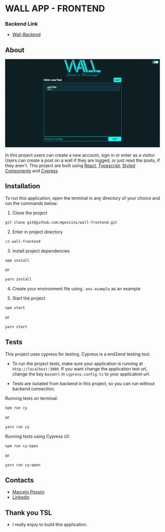 # WALL APP - FRONTEND

### Backend Link
- [Wall-Backend](https://github.com/mpessini/wall-backend)

## About

![Wall](wall.png)

In this project users can create a new account, sign in or enter as a visitor. Users can create a post on a wall if they are logged, or just read the posts, if they aren't.
This project are built using [React](https://reactjs.org/), [Typescript](https://www.typescriptlang.org/),  [Styled Components](https://styled-components.com/) and [Cypress](https://docs.cypress.io/)

## Installation

To run this application, open the terminal in any directory of your choice and run the commands below:

1. Clone the project
```bash
git clone git@github.com:mpessini/wall-frontend.git
```

2. Enter in project directory
```bash
cd wall-frontend
```

3. Install project dependencies
```bash
npm install
```
or
```bash
yarn install
```

4. Create your environment file using `.env.example` as an example

4. Start the project
```bash
npm start
```
or
```bash
yarn start
```

## Tests
This project uses cypress for testing. Cypress is a end2end testing tool.
- To run the project tests, make sure your application is running at `http://localhost:3000`. If you want change the application test url, change the key `baseUrl` in `cypress.config.ts` to your application url.

- Tests are isolated from backend in this project, so you can run without backend connection.

Running tests on terminal:
```bash
npm run cy
```
or
```bash
yarn run cy
```

Running tests using Cypress UI:
```bash
npm run cy:open
```
or
```bash
yarn run cy:open
```

## Contacts
* [Marcelo Pessini](mailto:marceloppessini@gmail.com)
* [Linkedin](https://www.linkedin.com/in/marcelopessini/)

## Thank you TSL
- I really enjoy to build this application.
